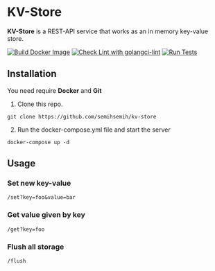 # KV-Store

**KV-Store** is a REST-API service that works as an in memory key-value store.

[![Build Docker Image](https://github.com/semihsemih/kv-store/actions/workflows/container.yml/badge.svg)](https://github.com/semihsemih/kv-store/actions/workflows/container.yml)
[![Check Lint with golangci-lint](https://github.com/semihsemih/kv-store/actions/workflows/lint.yml/badge.svg)](https://github.com/semihsemih/kv-store/actions/workflows/lint.yml)
[![Run Tests](https://github.com/semihsemih/kv-store/actions/workflows/test.yml/badge.svg)](https://github.com/semihsemih/kv-store/actions/workflows/test.yml)

## Installation
You need require **Docker** and **Git**

1. Clone this repo.
```
git clone https://github.com/semihsemih/kv-store
```

2. Run the docker-compose.yml file and start the server
```
docker-compose up -d
```

## Usage
### Set new key-value
```
/set?key=foo&value=bar
```
### Get value given by key
```
/get?key=foo
```
### Flush all storage
```
/flush
```